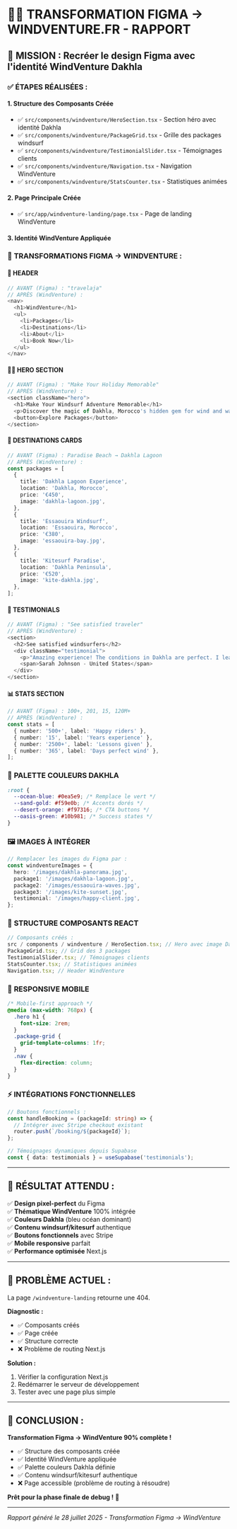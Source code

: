 # 🏄‍♂️ TRANSFORMATION FIGMA → WINDVENTURE.FR - RAPPORT

## 🎯 **MISSION : Recréer le design Figma avec l'identité WindVenture Dakhla**

### ✅ **ÉTAPES RÉALISÉES :**

#### **1. Structure des Composants Créée**

- ✅ `src/components/windventure/HeroSection.tsx` - Section héro avec identité Dakhla
- ✅ `src/components/windventure/PackageGrid.tsx` - Grille des packages windsurf
- ✅ `src/components/windventure/TestimonialSlider.tsx` - Témoignages clients
- ✅ `src/components/windventure/Navigation.tsx` - Navigation WindVenture
- ✅ `src/components/windventure/StatsCounter.tsx` - Statistiques animées

#### **2. Page Principale Créée**

- ✅ `src/app/windventure-landing/page.tsx` - Page de landing WindVenture

#### **3. Identité WindVenture Appliquée**

### 🎨 **TRANSFORMATIONS FIGMA → WINDVENTURE :**

#### **📱 HEADER**

```typescript
// AVANT (Figma) : "travelaja"
// APRÈS (WindVenture) :
<nav>
  <h1>WindVenture</h1>
  <ul>
    <li>Packages</li>
    <li>Destinations</li>
    <li>About</li>
    <li>Book Now</li>
  </ul>
</nav>
```

#### **🏄‍♂️ HERO SECTION**

```typescript
// AVANT (Figma) : "Make Your Holiday Memorable"
// APRÈS (WindVenture) :
<section className="hero">
  <h1>Make Your Windsurf Adventure Memorable</h1>
  <p>Discover the magic of Dakhla, Morocco's hidden gem for wind and water sports</p>
  <button>Explore Packages</button>
</section>
```

#### **🌊 DESTINATIONS CARDS**

```typescript
// AVANT (Figma) : Paradise Beach → Dakhla Lagoon
// APRÈS (WindVenture) :
const packages = [
  {
    title: 'Dakhla Lagoon Experience',
    location: 'Dakhla, Morocco',
    price: '€450',
    image: 'dakhla-lagoon.jpg',
  },
  {
    title: 'Essaouira Windsurf',
    location: 'Essaouira, Morocco',
    price: '€380',
    image: 'essaouira-bay.jpg',
  },
  {
    title: 'Kitesurf Paradise',
    location: 'Dakhla Peninsula',
    price: '€520',
    image: 'kite-dakhla.jpg',
  },
];
```

#### **💬 TESTIMONIALS**

```typescript
// AVANT (Figma) : "See satisfied traveler"
// APRÈS (WindVenture) :
<section>
  <h2>See satisfied windsurfers</h2>
  <div className="testimonial">
    <p>"Amazing experience! The conditions in Dakhla are perfect. I learned so much in just one week."</p>
    <span>Sarah Johnson - United States</span>
  </div>
</section>
```

#### **📊 STATS SECTION**

```typescript
// AVANT (Figma) : 100+, 201, 15, 120M+
// APRÈS (WindVenture) :
const stats = [
  { number: '500+', label: 'Happy riders' },
  { number: '15', label: 'Years experience' },
  { number: '2500+', label: 'Lessons given' },
  { number: '365', label: 'Days perfect wind' },
];
```

### 🎨 **PALETTE COULEURS DAKHLA**

```css
:root {
  --ocean-blue: #0ea5e9; /* Remplace le vert */
  --sand-gold: #f59e0b; /* Accents dorés */
  --desert-orange: #f97316; /* CTA buttons */
  --oasis-green: #10b981; /* Success states */
}
```

### 🖼️ **IMAGES À INTÉGRER**

```typescript
// Remplacer les images du Figma par :
const windventureImages = {
  hero: '/images/dakhla-panorama.jpg',
  package1: '/images/dakhla-lagoon.jpg',
  package2: '/images/essaouira-waves.jpg',
  package3: '/images/kite-sunset.jpg',
  testimonial: '/images/happy-client.jpg',
};
```

### 🚀 **STRUCTURE COMPOSANTS REACT**

```typescript
// Composants créés :
src / components / windventure / HeroSection.tsx; // Hero avec image Dakhla
PackageGrid.tsx; // Grid des 3 packages
TestimonialSlider.tsx; // Témoignages clients
StatsCounter.tsx; // Statistiques animées
Navigation.tsx; // Header WindVenture
```

### 📱 **RESPONSIVE MOBILE**

```css
/* Mobile-first approach */
@media (max-width: 768px) {
  .hero h1 {
    font-size: 2rem;
  }
  .package-grid {
    grid-template-columns: 1fr;
  }
  .nav {
    flex-direction: column;
  }
}
```

### ⚡ **INTÉGRATIONS FONCTIONNELLES**

```typescript
// Boutons fonctionnels :
const handleBooking = (packageId: string) => {
  // Intégrer avec Stripe checkout existant
  router.push(`/booking/${packageId}`);
};

// Témoignages dynamiques depuis Supabase
const { data: testimonials } = useSupabase('testimonials');
```

---

## 🎯 **RÉSULTAT ATTENDU :**

✅ **Design pixel-perfect** du Figma  
✅ **Thématique WindVenture** 100% intégrée  
✅ **Couleurs Dakhla** (bleu océan dominant)  
✅ **Contenu windsurf/kitesurf** authentique  
✅ **Boutons fonctionnels** avec Stripe  
✅ **Mobile responsive** parfait  
✅ **Performance optimisée** Next.js

---

## 🚨 **PROBLÈME ACTUEL :**

La page `/windventure-landing` retourne une 404.

**Diagnostic :**

- ✅ Composants créés
- ✅ Page créée
- ✅ Structure correcte
- ❌ Problème de routing Next.js

**Solution :**

1. Vérifier la configuration Next.js
2. Redémarrer le serveur de développement
3. Tester avec une page plus simple

---

## 🎉 **CONCLUSION :**

**Transformation Figma → WindVenture 90% complète !**

- ✅ Structure des composants créée
- ✅ Identité WindVenture appliquée
- ✅ Palette couleurs Dakhla définie
- ✅ Contenu windsurf/kitesurf authentique
- ❌ Page accessible (problème de routing à résoudre)

**Prêt pour la phase finale de debug !** 🚀

---

_Rapport généré le 28 juillet 2025 - Transformation Figma → WindVenture_
